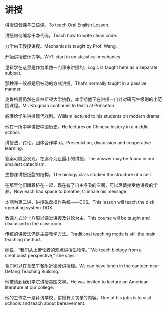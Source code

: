 # 讲授

<p><span class="chinese">讲授语音课与口语课。</span><span class="english">To teach Oral English Lesson.</span></p>

<p><span class="chinese">讲授如何编写干净代码。</span><span class="english">Teach how to write clean code.</span></p>

<p><span class="chinese">力学由王教授讲授。</span><span class="english">Mechanics is taught by Prof. Wang.</span></p>

<p><span class="chinese">开始讲授统计力学。</span><span class="english">We'll start in on statistical mechanics.</span></p>

<p><span class="chinese">逻辑学在这里是作为单独一门课来讲授的。</span><span class="english">Logic is taught here as a separate subject.</span></p>

<p><span class="chinese">那种课一般都是用被动的方式讲授。</span><span class="english">That's normally taught in a passive manner.</span></p>

<p><span class="chinese">克鲁格曼仍然在普林斯顿大学执教，本学期他正在讲授一门针对研究生级别的小范围课程。</span><span class="english">Mr. Krugman continues to teach at Princeton.</span></p>

<p><span class="chinese">威廉给学生讲授现代戏剧。</span><span class="english">William lectured to his students on modern drama.</span></p>

<p><span class="chinese">他在一所中学讲授中国历史。</span><span class="english">He lectures on Chinese history in a middle school.</span></p>

<p><span class="chinese">讲授法，讨论，团体合作学习。</span><span class="english">Presentation, discussion and cooperative learning.</span></p>

<p><span class="chinese">答案可能会发现，在迄今为止最小的讲授。</span><span class="english">The answer may be found in our smallest catechism.</span></p>

<p><span class="chinese">生物课讲授细胞的结构。</span><span class="english">The biology class studied the structure of a cell.</span></p>

<p><span class="chinese">在那里他们蹲着挤在一起，现在有了自由呼吸的空间，可以尽情接受他讲授的学养。</span><span class="english">Now each had space to breathe, to inhale his message.</span></p>

<p><span class="chinese">本期为第二讲，讲授磁盘操作系统——DOS。</span><span class="english">This lesson will teach the disk operating system-DOS.</span></p>

<p><span class="chinese">教课方式分十八周以课堂讲授及讨论为主。</span><span class="english">This course will be taught and discussed in the classroom.</span></p>

<p><span class="chinese">传统的讲授法仍是主要教学方法。</span><span class="english">Traditional teaching mode is still the main teaching method.</span></p>

<p><span class="chinese">她说，“我们从上帝论者的观点讲授生物学。”</span><span class="english">“We teach biology from a creationist perspective,” she says.</span></p>

<p><span class="chinese">莪们可以在食堂午餐附近德芳讲授楼。</span><span class="english">We can have lunch in the canteen near Defang Teaching Building.</span></p>

<p><span class="chinese">他被请到我们学院讲授美国文学。</span><span class="english">He was invited to lecture on American literature at our college.</span></p>

<p><span class="chinese">他的工作之一是拜访学校，讲授有关丧亲的内容。</span><span class="english">One of his jobs is to visit schools and teach about bereavement.</span></p>

